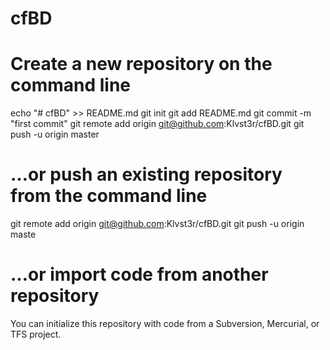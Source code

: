 # cfBD


# Create a new repository on the command line

echo "# cfBD" >> README.md
git init
git add README.md
git commit -m "first commit"
git remote add origin git@github.com:Klvst3r/cfBD.git
git push -u origin master




# …or push an existing repository from the command line

git remote add origin git@github.com:Klvst3r/cfBD.git
git push -u origin maste


# …or import code from another repository

You can initialize this repository with code from a Subversion, Mercurial, or TFS project.


